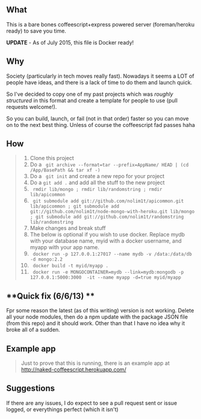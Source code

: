 **What**
------------
This is a bare bones coffeescript+express powered server (foreman/heroku ready) to save you time.

**UPDATE** - As of July 2015, this file is Docker ready!

**Why**
------------
Society (particularly in tech moves really fast). Nowadays it seems a LOT of people have ideas, and there is a lack of time to do them and launch quick.

So I've decided to copy one of my past projects which was *roughly structured* in this format and create a template for people to use (pull requests welcome!).

So you can build, launch, or fail (not in that order) faster so you can move on to the next best thing. Unless of course the coffeescript fad passes haha

**How**
------------
> 1. Clone this project
> 2. Do a ``` git archive --format=tar --prefix=AppName/ HEAD | (cd /App/BasePath && tar xf -)```
> 3. Do a ``` git init``` and create a new repo for your project
> 4. Do a ```git add .``` and add all the stuff to the new project
> 5. ``` rmdir lib/mongo ; rmdir lib/randomstring ; rmdir lib/apicommon```
> 6.  ``` git submodule add git://github.com/nolim1t/apicommon.git lib/apicommon ; git submodule add git://github.com/nolim1t/node-mongo-with-heroku.git lib/mongo ; git submodule add git://github.com/nolim1t/randomstring lib/randomstring```
> 7. Make changes and break stuff
> 8. The below is optional if you wish to use docker. Replace mydb with your database name, myid with a docker username, and myapp with your app name.
> 8. ``` docker run -p 127.0.0.1:27017 --name mydb -v /data:/data/db -d mongo:2.2```
> 9. ``` docker build -t myid/myapp .```
> 10. ``` docker run -e MONGOCONTAINER=mydb --link=mydb:mongodb -p 127.0.0.1:5000:3000  -it --name myapp -d=true myid/myapp```

**Quick fix (6/6/13) **
------------
Fpr some reason the latest (as of this writing) version is not working. Delete all your node modules, then do a npm update with the package JSON file (from this repo) and it should work. Other than that I have no idea why it broke all of a sudden.

**Example app**
------------
> Just to prove that this is running, there is an example app at http://naked-coffeescript.herokuapp.com/

**Suggestions**
------------
If there are any issues, I do expect to see a pull request sent or issue logged, or everythings perfect (which it isn't)
